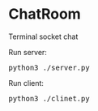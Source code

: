 # ChatRoom

Terminal socket chat

Run server:
<pre>python3 ./server.py</pre>
Run client:
<pre>python3 ./clinet.py</pre>

